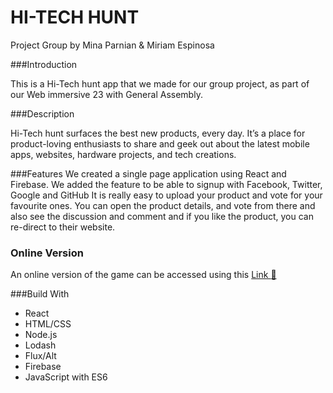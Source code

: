 # HI-TECH HUNT

Project Group by Mina Parnian & Miriam Espinosa

###Introduction

This is a Hi-Tech hunt app that we made for our group project, as part of our Web immersive 23 with General Assembly.


###Description

Hi-Tech hunt surfaces the best new products, every day. It’s a place for product-loving enthusiasts to share and geek out about the latest mobile apps, websites, hardware projects, and tech creations.

###Features
We created a single page application using React and Firebase.
We added the feature to be able to signup with Facebook, Twitter, Google and GitHub
It is really easy to upload your product and vote for your favourite ones.
You can open the product details, and vote from there and also see the discussion and comment and if you like the product, you can re-direct to their website.

### Online Version
An online version of the game can be accessed using this  [Link  :link:](https://aus-tech-hunt.herokuapp.com/)


###Build With

- React
- HTML/CSS
- Node.js
- Lodash
- Flux/Alt
- Firebase
- JavaScript with ES6
